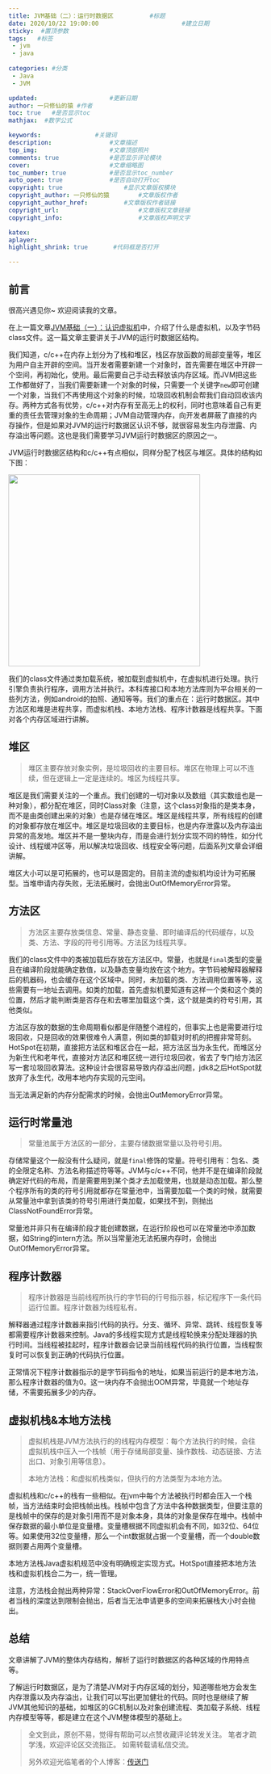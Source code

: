 ```yaml
---
title: JVM基础（二）：运行时数据区			#标题
date: 2020/10/22 19:00:00 						#建立日期
sticky:  #置顶参数
tags:	#标签
 - jvm
 - java
					
categories:	#分类
 - Java
 - JVM

updated: 					#更新日期
author: 一只修仙的猿 #作者
toc: true	#是否显示toc
mathjax:  #数学公式

keywords:				#关键词
description:				#文章描述
top_img:					#文章顶部照片
comments: true				#是否显示评论模块
cover:						#文章缩略图
toc_number: true			#是否显示toc_number
auto_open: true				#是否自动打开toc
copyright: true					#显示文章版权模块
copyright_author: 一只修仙的猿		#文章版权作者
copyright_author_href: 			#文章版权作者链接
copyright_url:						#文章版权文章链接
copyright_info:						#文章版权声明文字

katex:
aplayer:
highlight_shrink: true       #代码框是否打开

---
```


## 前言

很高兴遇见你~ 欢迎阅读我的文章。

在上一篇文章[JVM基础（一）：认识虚拟机](https://blog.csdn.net/weixin_43766753/article/details/109199647)中，介绍了什么是虚拟机，以及字节码class文件。这一篇文章主要讲关于JVM的运行时数据区结构。

我们知道，c/c++在内存上划分为了栈和堆区，栈区存放函数的局部变量等，堆区为用户自主开辟的空间。当开发者需要新建一个对象时，首先需要在堆区中开辟一个空间，再初始化，使用。最后需要自己手动去释放该内存区域。而JVM把这些工作都做好了，当我们需要新建一个对象的时候，只需要一个关键字`new`即可创建一个对象，当我们不再使用这个对象的时候，垃圾回收机制会帮我们自动回收该内存。两种方式各有优势，c/c++对内存有至高无上的权利，同时也意味着自己有更重的责任去管理对象的生命周期；JVM自动管理内存，向开发者屏蔽了直接的内存操作，但是如果对JVM的运行时数据区认识不够，就很容易发生内存泄露、内存溢出等问题。这也是我们需要学习JVM运行时数据区的原因之一。

JVM运行时数据区结构和c/c++有点相似，同样分配了栈区与堆区。具体的结构如下图：

<img src="https://s1.ax1x.com/2020/10/21/BPZ6OI.png" width=380 border="0" />

我们的class文件通过类加载系统，被加载到虚拟机中，在虚拟机进行处理。执行引擎负责执行程序，调用方法并执行。本科库接口和本地方法库则为平台相关的一些列方法，例如android的拍照、通知等等。我们的重点在：运行时数据区。其中方法区和堆是进程共享，而虚拟机栈、本地方法栈、程序计数器是线程共享。下面对各个内存区域进行讲解。

## 堆区

> 堆区主要存放对象实例，是垃圾回收的主要目标。堆区在物理上可以不连续，但在逻辑上一定是连续的。堆区为线程共享。

堆区是我们需要关注的一个重点。我们创建的一切对象以及数组（其实数组也是一种对象），都分配在堆区，同时Class对象（注意，这个class对象指的是类本身，而不是由类创建出来的对象）也是存储在堆区。堆区是线程共享，所有线程的创建的对象都存放在堆区中。堆区是垃圾回收的主要目标，也是内存泄露以及内存溢出异常的高发地。堆区并不是一整块内存，而是会进行划分实现不同的特性，如分代设计、线程缓冲区等，用以解决垃圾回收、线程安全等问题，后面系列文章会详细讲解。

堆区大小可以是可拓展的，也可以是固定的。目前主流的虚拟机均设计为可拓展型。当堆申请内存失败，无法拓展时，会抛出OutOfMemoryError异常。

## 方法区

> 方法区主要存放类信息、常量、静态变量、即时编译后的代码缓存，以及类、方法、字段的符号引用等。方法区为线程共享。

我们的class文件中的类被加载后存放在方法区中。常量，也就是`final`类型的变量且在编译阶段就能确定数值，以及静态变量均放在这个地方。字节码被解释器解释后的机器码，也会缓存在这个区域中。同时，未加载的类、方法调用位置等等，这些需要有一地址去调用。如类的加载，首先虚拟机要知道有这样一个类和这个类的位置，然后才能判断类是否存在和去哪里加载这个类，这个就是类的符号引用，其他类似。

方法区存放的数据的生命周期看似都是伴随整个进程的，但事实上也是需要进行垃圾回收，只是回收的效果很难令人满意，例如类的卸载对时机的把握非常苛刻。HotSpot在初期，直接把方法区和堆区合在一起，把方法区当为永生代，而堆区分为新生代和老年代，直接对方法区和堆区统一进行垃圾回收，省去了专门给方法区写一套垃圾回收算法。这种设计会很容易导致内存溢出问题，jdk8之后HotSpot就放弃了永生代，改用本地内存实现的元空间。

当无法满足新的内存分配需求的时候，会抛出OutMemoryError异常。

## 运行时常量池

> 常量池属于方法区的一部分，主要存储数据常量以及符号引用。

存储常量这个一般没有什么疑问，就是`final`修饰的常量。符号引用有：包名、类的全限定名称、方法名称描述符等等。JVM与c/c++不同，他并不是在编译阶段就确定好代码的布局，而是需要用到某个类才去加载使用，也就是动态加载。那么整个程序所有的类的符号引用就都存在常量池中，当需要加载一个类的时候，就需要从常量池中拿到该类的符号引用进行类加载，如果找不到，则抛出ClassNotFoundError异常。

常量池并非只有在编译阶段才能创建数据，在运行阶段也可以在常量池中添加数据，如String的intern方法。所以当常量池无法拓展内存时，会抛出OutOfMemoryError异常。

## 程序计数器

> 程序计数器是当前线程所执行的字节码的行号指示器，标记程序下一条代码运行位置。程序计数器为线程私有。

解释器通过程序计数器来指引代码的执行。分支、循环、异常、跳转、线程恢复等都需要程序计数器来控制。Java的多线程实现方式是线程轮换来分配处理器的执行时间。当线程被挂起时，程序计数器会记录当前线程代码的执行位置，当线程恢复时可以恢复到正确的代码执行位置。

正常情况下程序计数器指示的是字节码指令的地址，如果当前运行的是本地方法，那么程序计数器的值为0。这一块内存不会抛出OOM异常，毕竟就一个地址存储，不需要拓展多少的内存。

## 虚拟机栈&本地方法栈

> 虚拟机栈是JVM方法执行的的线程内存模型：每个方法执行的时候，会往虚拟机栈中压入一个栈帧（用于存储局部变量、操作数栈、动态链接、方法出口、对象引用等信息）。
>
> 本地方法栈：和虚拟机栈类似，但执行的方法类型为本地方法。

虚拟机栈和c/c++的栈有一些相似。在jvm中每个方法被执行时都会压入一个栈帧，当方法结束时会把栈帧出栈。栈帧中包含了方法中各种数据类型，但要注意的是栈帧中的保存的是对象引用而不是对象本身，具体的对象是保存在堆中。栈帧中保存数据的最小单位是变量槽。变量槽根据不同虚拟机会有不同，如32位、64位等。如果使用32位变量槽，那么一个int数据就占据一个变量槽，而一个double数据则要占用两个变量槽。

本地方法栈Java虚拟机规范中没有明确规定实现方式。HotSpot直接把本地方法栈和虚拟机栈合二为一，统一管理。

注意，方法栈会抛出两种异常：StackOverFlowError和OutOfMemoryError。前者当栈的深度达到限制会抛出，后者当无法申请更多的空间来拓展栈大小时会抛出。

## 总结

文章讲解了JVM的整体内存结构，解析了运行时数据区的各种区域的作用特点等。

了解运行时数据区，是为了清楚JVM对于内存区域的划分，知道哪些地方会发生内存泄露以及内存溢出，让我们可以写出更加健壮的代码。同时也是继续了解JVM其他知识的基础，如堆区的GC机制以及对象创建流程、类加载子系统、线程内存模型等等，都是建立在这个JVM整体模型的基础上。



>全文到此，原创不易，觉得有帮助可以点赞收藏评论转发关注。
>笔者才疏学浅，欢迎评论区交流指正。
>如需转载请私信交流。
>
>另外欢迎光临笔者的个人博客：[传送门](https://qwerhuan.gitee.io)



